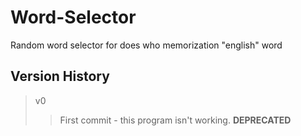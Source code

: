 # Word-Selector
Random word selector for does who memorization "english" word 
## Version History 
 > v0
 >> First commit - this program isn't working. ****DEPRECATED****
    
